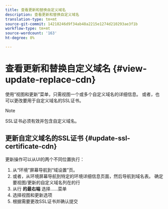 ```yaml
---
title: 查看更新和替换自定义域名
description: 查看更新和替换自定义域名
translation-type: tm+mt
source-git-commit: 14218246d9f34ab48a2215e1274d210293ae3f1b
workflow-type: tm+mt
source-wordcount: '163'
ht-degree: 0%

---
```



# 查看更新和替换自定义域名  {#view-update-replace-cdn}

使用“视图和更新”菜单，只需视图一个或多个自定义域名的详细信息。
或者，也可以更改要用于自定义域名的SSL证书。

>[!NOTE]
>SSL证书必须有效并包含自定义域名。

## 更新自定义域名的SSL证书 {#update-ssl-certificate-cdn}

更新操作可以从UI的两个不同位置执行：

1. 从“环境”屏幕导航到“域设置”页。
1. 或者，从环境屏幕导航到特定的环境详细信息页面，然后导航到域名表。
确定要视图/更新的自定义域名列在的行
1. 从行 **的最右端** 选择……菜单
1. 选择视图和更新选项
1. 根据需要更改SSL证书并确认提交

